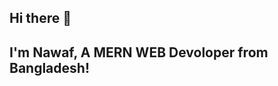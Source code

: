 ## Hi there 👋
## I'm Nawaf, A MERN WEB Devoloper from Bangladesh!


<!--
**Nawaf-Rayhan585/Nawaf-Rayhan585** is a ✨ _special_ ✨ repository because its `README.md` (this file) appears on your GitHub profile.

Here are some ideas to get you started:

- 🔭 I’m currently working on fiverr.
- 🌱 I’m currently learning APP DEVOLPMENT
- 👯 I’m looking to collaborate on ...
- 🤔 I’m looking for help with ...
- 💬 Ask me about ...
- 📫 How to reach me: fayaz7rg@gmail.com
- 😄 Pronouns: ...
- ⚡ Fun fact: ...
-->
